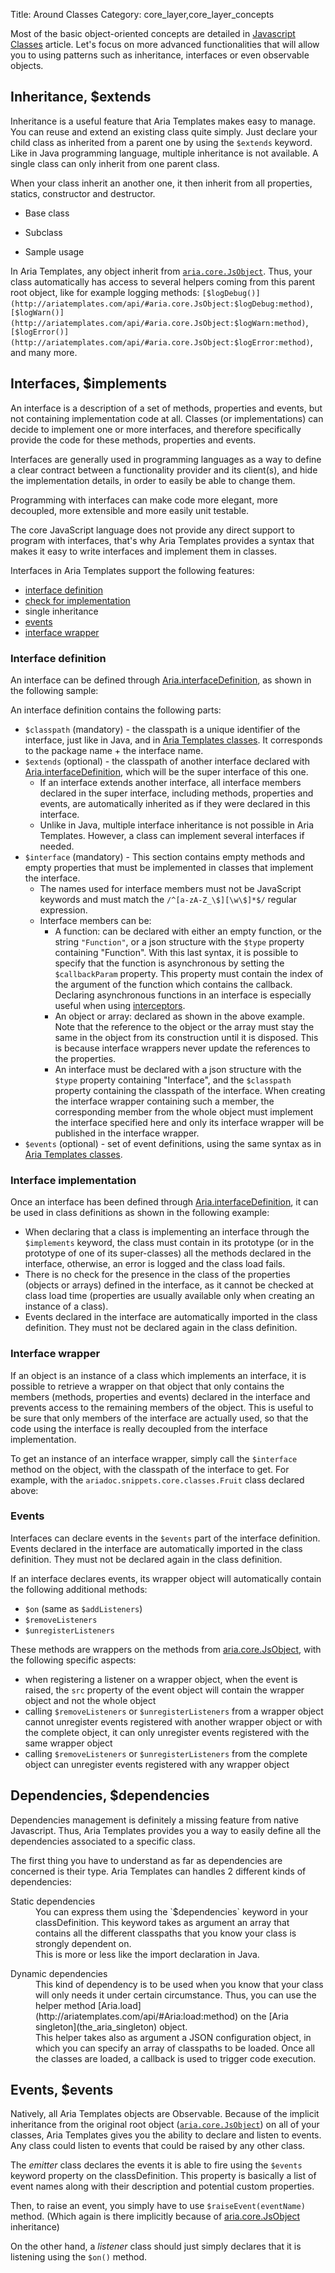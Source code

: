 Title: Around Classes
Category: core_layer,core_layer_concepts


Most of the basic object-oriented concepts are detailed in [Javascript Classes](javascript_classes) article. Let's focus on more advanced functionalities that will allow you to using patterns such as inheritance, interfaces or even observable objects.


## Inheritance, $extends

Inheritance is a useful feature that Aria Templates makes easy to manage. You can reuse and extend an existing class quite simply.
Just declare your child class as inherited from a parent one by using the `$extends` keyword. Like in Java programming language, multiple inheritance is not available. A single class can only inherit from one parent class.

When your class inherit an another one, it then inherit from all properties, statics, constructor and destructor.

* Base class
<script src='http://snippets.ariatemplates.com/snippets/github.com/ariatemplates/documentation-code/snippets/core/classes/Device.js?lang=javascript&outdent=true'></script>

* Subclass
<script src='http://snippets.ariatemplates.com/snippets/github.com/ariatemplates/documentation-code/snippets/core/classes/Disk.js?lang=javascript&outdent=true'></script>

* Sample usage
<script src='http://snippets.ariatemplates.com/snippets/github.com/ariatemplates/documentation-code/snippets/core/classes/DevicesMain.js?tag=execute&lang=javascript&outdent=true'></script>


In Aria Templates, any object inherit from <code>[aria.core.JsObject](http://ariatemplates.com/api/#aria.core.JsObject)</code>. Thus, your class automatically has access to several helpers coming from this parent root object, like for example logging methods: <code>[$logDebug()](http://ariatemplates.com/api/#aria.core.JsObject:$logDebug:method)</code>, <code>[$logWarn()](http://ariatemplates.com/api/#aria.core.JsObject:$logWarn:method)</code>, <code>[$logError()](http://ariatemplates.com/api/#aria.core.JsObject:$logError:method)</code>, and many more.


## Interfaces, $implements

An interface is a description of a set of methods, properties and events, but not containing implementation code at all.
Classes (or implementations) can decide to implement one or more interfaces, and therefore specifically provide the code for these methods, properties and events.

Interfaces are generally used in programming languages as a way to define a clear contract between a functionality provider and its client(s), and hide the implementation details, in order to easily be able to change them.

Programming with interfaces can make code more elegant, more decoupled, more extensible and more easily unit testable.

The core JavaScript language does not provide any direct support to program with interfaces, that's why Aria Templates provides a syntax that makes it easy to write interfaces and implement them in classes.

Interfaces in Aria Templates support the following features:

* [interface definition](#interface-definition)
* [check for implementation](#interface-implementation)
* single inheritance
* [events](#events)
* [interface wrapper](#interface-wrapper)


### Interface definition

An interface can be defined through [Aria.interfaceDefinition](http://ariatemplates.com/api/#Aria:interfaceDefinition:method), as shown in the following sample:

<script src='http://snippets.ariatemplates.com/snippets/github.com/ariatemplates/documentation-code/snippets/core/classes/IColorfulObject.js?lang=javascript&outdent=true'></script>

An interface definition contains the following parts:

* `$classpath` (mandatory) - the classpath is a unique identifier of the interface, just like in Java, and in [Aria Templates classes](javascript_classes). It corresponds to the package name + the interface name.
* `$extends` (optional) - the classpath of another interface declared with [Aria.interfaceDefinition](http://ariatemplates.com/api/#Aria:interfaceDefinition:method), which will be the super interface of this one.
	* If an interface extends another interface, all interface members declared in the super interface, including methods, properties and events, are automatically inherited as if they were declared in this interface.
	* Unlike in Java, multiple interface inheritance is not possible in Aria Templates. However, a class can implement several interfaces if needed.
* `$interface` (mandatory) - This section contains empty methods and empty properties that must be implemented in classes that implement the interface.
	* The names used for interface members must not be JavaScript keywords and must match the `/^[a-zA-Z_\$][\w\$]*$/` regular expression.
	* Interface members can be:
		* A function: can be declared with either an empty function, or the string `"Function"`, or  a json structure with the `$type` property containing "Function". With this last syntax, it is possible to specify that the function is asynchronous by setting the `$callbackParam` property. This property must contain the index of the argument of the function which contains the callback. Declaring asynchronous functions in an interface is especially useful when using [interceptors](interceptors).
		* An object or array: declared as shown in the above example. Note that the reference to the object or the array must stay the same in the object from its construction until it is disposed. This is because interface wrappers never update the references to the properties.
		* An interface  must be declared with a json structure with the `$type` property containing "Interface", and the `$classpath` property containing the classpath of the interface. When creating the interface wrapper containing such a member, the corresponding member from the whole object must implement the interface specified here and only its interface wrapper will be published in the interface wrapper.
* `$events` (optional) - set of event definitions, using the same syntax as in [Aria Templates classes](javascript_classes#events).


### Interface implementation

Once an interface has been defined through [Aria.interfaceDefinition](http://ariatemplates.com/api/#Aria:interfaceDefinition:method), it can be used in class definitions as shown in the following example:

<script src='http://snippets.ariatemplates.com/snippets/github.com/ariatemplates/documentation-code/snippets/core/classes/Fruit.js?lang=javascript&outdent=true'></script>


* When declaring that a class is implementing an interface through the `$implements` keyword, the class must contain in its prototype (or in the prototype of one of its super-classes) all the methods declared in the interface, otherwise, an error is logged and the class load fails.
* There is no check for the presence in the class of the properties (objects or arrays) defined in the interface, as it cannot be checked at class load time (properties are usually available only when creating an instance of a class).
* Events declared in the interface are automatically imported in the class definition. They must not be declared again in the class definition.

### Interface wrapper

If an object is an instance of a class which implements an interface, it is possible to retrieve a wrapper on that object that only contains the members (methods, properties and events) declared in the interface and prevents access to the remaining members of the object. This is useful to be sure that only members of the interface are actually used, so that the code using the interface is really decoupled from the interface implementation.

To get an instance of an interface wrapper, simply call the `$interface` method on the object, with the classpath of the interface to get. For example, with the `ariadoc.snippets.core.classes.Fruit` class declared above:


<script src='http://snippets.ariatemplates.com/snippets/github.com/ariatemplates/documentation-code/snippets/core/classes/Wrapping.js?tag=execute&lang=javascript&outdent=true'></script>

### Events

Interfaces can declare events in the `$events` part of the interface definition. Events declared in the interface are automatically imported in the class definition. They must not be declared again in the class definition.

If an interface declares events, its wrapper object will automatically contain the following additional methods:


* `$on` (same as `$addListeners`)
* `$removeListeners`
* `$unregisterListeners`

These methods are wrappers on the methods from [aria.core.JsObject](http://ariatemplates.com/api/#aria.core.JsObject), with the following specific aspects:


* when registering a listener on a wrapper object, when the event is raised, the `src` property of the event object will contain the wrapper object and not the whole object
* calling `$removeListeners` or `$unregisterListeners` from a wrapper object cannot unregister events registered with another wrapper object or with the complete object, it can only unregister events registered with the same wrapper object
* calling `$removeListeners` or `$unregisterListeners` from the complete object can unregister events registered with any wrapper object

## Dependencies, $dependencies

Dependencies management is definitely a missing feature from native Javascript. Thus, Aria Templates provides you a way to easily define all the dependencies associated to a specific class.

The first thing you have to understand as far as dependencies are concerned is their type. Aria Templates can handles 2 different kinds of dependencies:


<dl>
<dt>Static dependencies</dt>
<dd>You can express them using the `$dependencies` keyword in your classDefinition. This keyword takes as argument an array that contains all the different classpaths that you know your class is strongly dependent on.</dd>
<dd>This is more or less like the import declaration in Java.</dd>
<dd><script src='http://snippets.ariatemplates.com/snippets/github.com/ariatemplates/documentation-code/snippets/core/classes/StaticDeps.js?lang=javascript'></script></dd>
</dl>

<dl>
<dt>Dynamic dependencies</dt>
<dd>This kind of dependency is to be used when you know that your class will only needs it under certain circumstance. Thus, you can use the helper method [Aria.load](http://ariatemplates.com/api/#Aria:load:method) on the [Aria singleton](the_aria_singleton) object.</dd>
<dd>This helper takes also as argument a JSON configuration object, in which you can specify an array of classpaths to be loaded. Once all the classes are loaded, a callback is used to trigger code execution.</dd>
<dd><script src='http://snippets.ariatemplates.com/snippets/github.com/ariatemplates/documentation-code/snippets/core/classes/DynamicDeps.js?lang=javascript&outdent=true'></script></dd>
</dl>


## Events, $events

Natively, all Aria Templates objects are Observable. Because of the implicit inheritance from the original root object (<code>[aria.core.JsObject](http://ariatemplates.com/api/#aria.core.JsObject)</code>) on all of your classes, Aria Templates  gives you the ability to declare and listen to events. Any class could listen to events that could be raised by any other class.

The _emitter_ class declares the events it is able to fire using the `$events` keyword property on the classDefinition. This property is basically a list of event names along with their description and potential custom properties.

Then, to raise an event, you simply have to use `$raiseEvent(eventName)` method. (Which again is there implicitly because of [aria.core.JsObject](http://ariatemplates.com/api/#aria.core.JsObject) inheritance)

<script src='http://snippets.ariatemplates.com/snippets/github.com/ariatemplates/documentation-code/snippets/core/classes/MainClass.js?lang=javascript&outdent=true'></script>

On the other hand, a _listener_ class should just simply declares that it is listening using the `$on()` method.

<script src='http://snippets.ariatemplates.com/snippets/github.com/ariatemplates/documentation-code/snippets/core/classes/CustomLogger.js?lang=javascript&outdent=true'></script>

